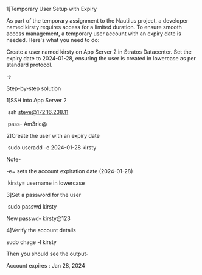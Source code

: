 1]Temporary User Setup with Expiry



As part of the temporary assignment to the Nautilus project, a developer named kirsty requires access for a limited duration. To ensure smooth access management, a temporary user account with an expiry date is needed. Here's what you need to do:





Create a user named kirsty on App Server 2 in Stratos Datacenter. Set the expiry date to 2024-01-28, ensuring the user is created in lowercase as per standard protocol.



->



Step-by-step solution



1]SSH into App Server 2



&nbsp;ssh steve@172.16.238.11

&nbsp;pass- Am3ric@





2]Create the user with an expiry date



&nbsp;sudo useradd -e  2024-01-28 kirsty



Note-

-e= sets the account expiration date (2024-01-28)

&nbsp;kirsty= username in lowercase





3]Set a password for the user



&nbsp;sudo passwd kirsty



New passwd- kirsty@123



4]Verify the account details



sudo chage -l kirsty



Then you should see the output-



Account expires    : Jan 28, 2024




